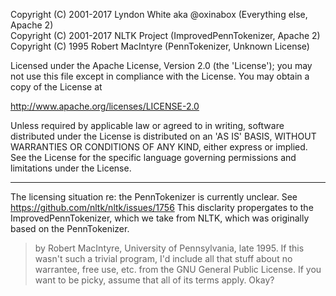 Copyright (C) 2001-2017 Lyndon White aka @oxinabox (Everything else, Apache 2)  
Copyright (C) 2001-2017 NLTK Project (ImprovedPennTokenizer, Apache 2)   
Copyright (C) 1995 Robert MacIntyre (PennTokenizer, Unknown License)  

Licensed under the Apache License, Version 2.0 (the 'License');
you may not use this file except in compliance with the License.
You may obtain a copy of the License at

   http://www.apache.org/licenses/LICENSE-2.0

Unless required by applicable law or agreed to in writing, software
distributed under the License is distributed on an 'AS IS' BASIS,
WITHOUT WARRANTIES OR CONDITIONS OF ANY KIND, either express or implied.
See the License for the specific language governing permissions and
limitations under the License.

--------------------------

The licensing situation re: the PennTokenizer is currently unclear.
See https://github.com/nltk/nltk/issues/1756
This disclarity propergates to the ImprovedPennTokenizer, which we take from NLTK,
which was originally based on the PennTokenizer.

> by Robert MacIntyre, University of Pennsylvania, late 1995.
> If this wasn't such a trivial program, I'd include all that stuff about
> no warrantee, free use, etc. from the GNU General Public License. If you
> want to be picky, assume that all of its terms apply. Okay?


